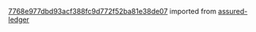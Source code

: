 [7768e977dbd93acf388fc9d772f52ba81e38de07](https://github.com/insolar/assured-ledger/commit/7768e977dbd93acf388fc9d772f52ba81e38de07) imported from [assured-ledger](https://github.com/insolar/assured-ledger)

